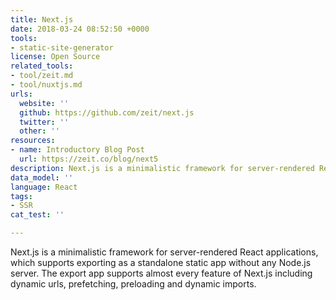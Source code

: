 ```yaml
---
title: Next.js
date: 2018-03-24 08:52:50 +0000
tools:
- static-site-generator
license: Open Source
related_tools:
- tool/zeit.md
- tool/nuxtjs.md
urls:
  website: ''
  github: https://github.com/zeit/next.js
  twitter: ''
  other: ''
resources:
- name: Introductory Blog Post
  url: https://zeit.co/blog/next5
description: Next.js is a minimalistic framework for server-rendered React applications
data_model: ''
language: React
tags:
- SSR
cat_test: ''

---
```

Next.js is a minimalistic framework for server-rendered React applications, which supports exporting as a standalone static app without any Node.js server. The export app supports almost every feature of Next.js including dynamic urls, prefetching, preloading and dynamic imports.